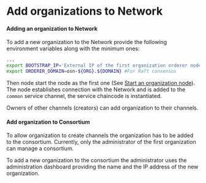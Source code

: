# Add organizations to Network

#### Adding an organization to Network

To add a new organization to the Network provide the following environment variables along with the minimum ones:

```bash
...
export BOOTSTRAP_IP='External IP of the first organization orderer node'
export ORDERER_DOMAIN=osn-${ORG}.${DOMAIN} #For Raft consensus

```    

Then node start the node as the first one (See [Start an organization node](network-node-start.md)). 
The node establishes connection with the Network and is added to the `common` service channel, 
the service chaincode is instantiated.

Owners of other channels (creators) can add organization to their channels. 

#### Add organization to Consortium

To allow organization to create channels the organization has to be added 
to the consortium. Currently, only the administrator of the first organization can manage a consortium. 

To add a new organization to the consortium the administrator uses the administration dashboard providing 
the name and the IP address of the new organization.

